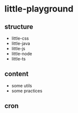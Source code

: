 # little-playground

## structure

- little-css
- little-java
- little-js
- little-node
- little-ts

## content

- some utils
- some practices

## cron

